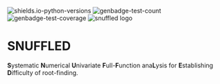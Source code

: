 <!--START_SECTION:images-->
![shields.io-python-versions](https://img.shields.io/badge/python-3.10%20%7C%203.11%20%7C%203.12%20%7C%203.13-blue)
![genbadge-test-count](https://bertpl.github.io/snuffled/version_artifacts/v0.1.1/badge-test-count.svg)
![genbadge-test-coverage](https://bertpl.github.io/snuffled/version_artifacts/v0.1.1/badge-coverage.svg)
![snuffled logo](https://bertpl.github.io/snuffled/version_artifacts/v0.1.1/splash.webp)
<!--END_SECTION:images-->

# SNUFFLED
**S**ystematic **N**umerical **U**nivariate **F**ull-**F**unction ana**L**ysis for **E**stablishing **D**ifficulty of root-finding.